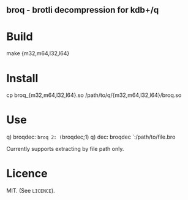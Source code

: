 broq - brotli decompression for kdb+/q
--------------------------------------

# Build

make {m32,m64,l32,l64}

# Install

cp broq_{m32,m64,l32,l64}.so /path/to/q/{m32,m64,l32,l64}/broq.so

# Use

q) broqdec: `broq 2: (`broqdec;1)
q) dec: broqdec `:/path/to/file.bro

Currently supports extracting by file path only.

# Licence

MIT. (See `LICENCE`).
